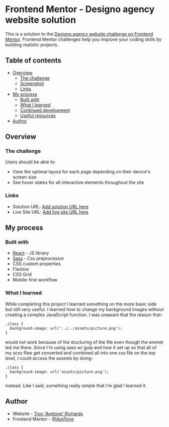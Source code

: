 # Frontend Mentor - Designo agency website solution

This is a solution to the [Designo agency website challenge on Frontend Mentor](https://www.frontendmentor.io/challenges/designo-multipage-website-G48K6rfUT). Frontend Mentor challenges help you improve your coding skills by building realistic projects.

## Table of contents

- [Overview](#overview)
  - [The challenge](#the-challenge)
  - [Screenshot](#screenshot)
  - [Links](#links)
- [My process](#my-process)
  - [Built with](#built-with)
  - [What I learned](#what-i-learned)
  - [Continued development](#continued-development)
  - [Useful resources](#useful-resources)
- [Author](#author)

## Overview

### The challenge

Users should be able to:

- View the optimal layout for each page depending on their device's screen size
- See hover states for all interactive elements throughout the site

### Links

- Solution URL: [Add solution URL here](https://your-solution-url.com)
- Live Site URL: [Add live site URL here](https://your-live-site-url.com)

## My process

### Built with

- [React](https://reactjs.org/) - JS library
- [Sass](https://sass-lang.com/) - Css preprocessor
- CSS custom properties
- Flexbox
- CSS Grid
- Mobile-first workflow

### What I learned

While completing this project I learned something on the more basic side
but still very useful. I learned how to change my background images without creating a complex JavaScript function. I was unaware that the reason that-

```
.class {
  background-image: url('../../assets/picture.png');
}
```

would not work because of the stucturing of the file even though the emmet led me there. Since I'm using sass w/ gulp and how it set up so that all of my scss files get converted and combined all into one css file on the top level, I could access the assests by doing-

```
.class {
  background-image: url('assets/picture.png');
}
```

instead. Like I said, something really simple that I'm glad I learned it.

## Author

- Website - [Troy 'Ayetone' Richards](https://www.troyrichardsdev.com/)
- Frontend Mentor - [@AyeTone](https://www.frontendmentor.io/profile/yourusername)
